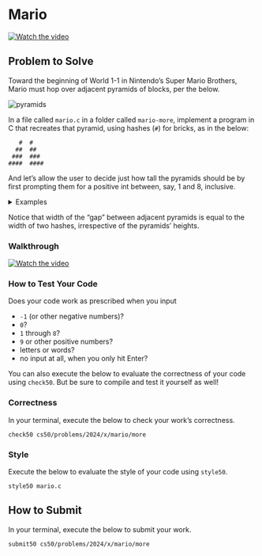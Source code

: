 # Mario

[![Watch the video](https://img.youtube.com/vi/cWOkHQXw0JQ/0.jpg)](https://youtu.be/cWOkHQXw0JQ?si=gOAKkN6j_THCfoCL)

## Problem to Solve

Toward the beginning of World 1-1 in Nintendo’s Super Mario Brothers, Mario must hop over adjacent pyramids of blocks, per the below.

![pyramids](https://github.com/user-attachments/assets/00f6763a-2dc3-4fde-911c-164eb290e728)

In a file called `mario.c` in a folder called `mario-more`, implement a program in C that recreates that pyramid, using hashes (`#`) for bricks, as in the below:

```
   #  #
  ##  ##
 ###  ###
####  ####
```

And let’s allow the user to decide just how tall the pyramids should be by first prompting them for a positive int between, say, 1 and 8, inclusive.

<details>
<summary>Examples</summary>

Here’s how the program might work if the user inputs `8` when prompted:

```
$ ./mario
Height: 8
       #  #
      ##  ##
     ###  ###
    ####  ####
   #####  #####
  ######  ######
 #######  #######
########  ########
```

Here’s how the program might work if the user inputs `4` when prompted:

```
$ ./mario
Height: 4
   #  #
  ##  ##
 ###  ###
####  ####
```

Here’s how the program might work if the user inputs `2` when prompted:

```
$ ./mario
Height: 2
 #  #
##  ##
```

And here’s how the program might work if the user inputs `1` when prompted:

```
$ ./mario
Height: 1
#  #
```

If the user doesn’t, in fact, input a positive integer between 1 and 8, inclusive, when prompted, the program should re-prompt the user until they cooperate:

```
$ ./mario
Height: -1
Height: 0
Height: 42
Height: 50
Height: 4
   #  #
  ##  ##
 ###  ###
####  ####
```

</details>

Notice that width of the “gap” between adjacent pyramids is equal to the width of two hashes, irrespective of the pyramids’ heights.

### Walkthrough

[![Watch the video](https://img.youtube.com/vi/FzN9RAjYG_Q/0.jpg)](https://youtu.be/FzN9RAjYG_Q?si=X2jswPy1qc3Vy4gV)

### How to Test Your Code

Does your code work as prescribed when you input

- `-1` (or other negative numbers)?
- `0`?
- `1` through `8`?
- `9` or other positive numbers?
- letters or words?
- no input at all, when you only hit Enter?

You can also execute the below to evaluate the correctness of your code using `check50`. But be sure to compile and test it yourself as well!

### Correctness

In your terminal, execute the below to check your work’s correctness.

```
check50 cs50/problems/2024/x/mario/more
```

### Style

Execute the below to evaluate the style of your code using `style50`.

```
style50 mario.c
```

## How to Submit

In your terminal, execute the below to submit your work.

```
submit50 cs50/problems/2024/x/mario/more
```
